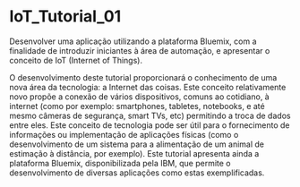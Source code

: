 # IoT_Tutorial_01
Desenvolver uma aplicação utilizando a plataforma Bluemix, com a finalidade de introduzir iniciantes à área de automação, e apresentar o conceito de IoT (Internet of Things).

O desenvolvimento deste tutorial proporcionará o conhecimento de uma nova área da tecnologia: a Internet das coisas. Este conceito relativamente novo propõe a conexão de vários dispositivos, comuns ao cotidiano, à internet (como por exemplo: smartphones, tabletes, notebooks, e até mesmo câmeras de segurança, smart TVs, etc) permitindo a troca de dados entre eles. Este conceito de tecnologia pode ser útil para o fornecimento de informações ou implementação de aplicações físicas (como o desenvolvimento de um sistema para a alimentação de um animal de estimação à distância, por exemplo). Este tutorial apresenta ainda a plataforma Bluemix, disponibilizada pela IBM, que permite o desenvolvimento de diversas aplicações como estas exemplificadas.
